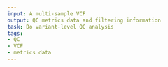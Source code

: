 ```yaml
---
input: A multi-sample VCF
output: QC metrics data and filtering information
task: Do variant-level QC analysis
tags:
- QC
- VCF
- metrics data
---
```

